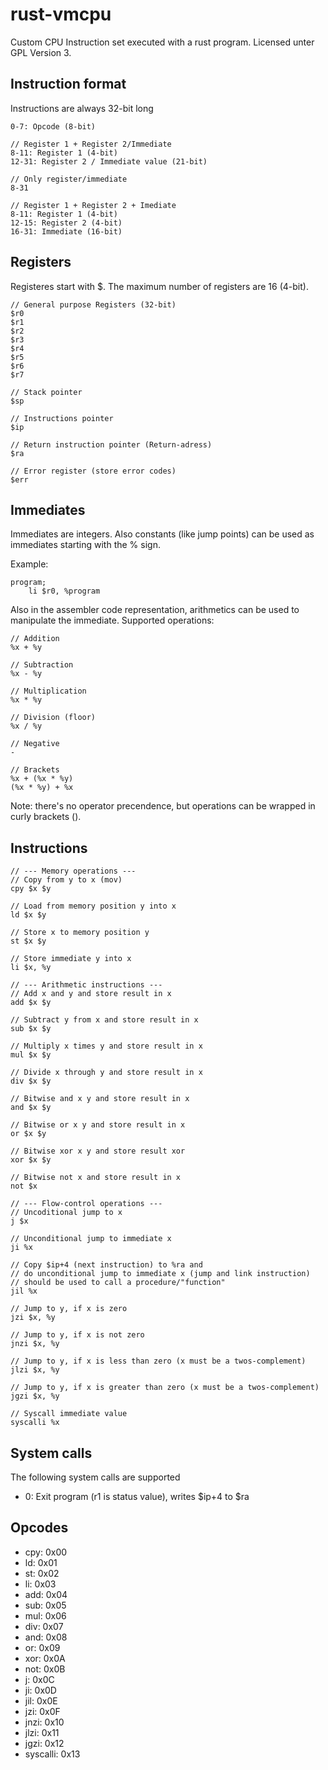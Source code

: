 # rust-vmcpu

Custom CPU Instruction set executed with a rust program. Licensed unter GPL
Version 3.

## Instruction format

Instructions are always 32-bit long

```
0-7: Opcode (8-bit)

// Register 1 + Register 2/Immediate
8-11: Register 1 (4-bit)
12-31: Register 2 / Immediate value (21-bit)

// Only register/immediate
8-31

// Register 1 + Register 2 + Imediate
8-11: Register 1 (4-bit)
12-15: Register 2 (4-bit)
16-31: Immediate (16-bit)
```

## Registers

Registeres start with $. The maximum number of registers are 16 (4-bit).

```
// General purpose Registers (32-bit)
$r0
$r1
$r2
$r3
$r4
$r5
$r6
$r7

// Stack pointer
$sp

// Instructions pointer
$ip

// Return instruction pointer (Return-adress)
$ra

// Error register (store error codes)
$err
```

## Immediates

Immediates are integers. Also constants (like jump points) can be used as
immediates starting with the % sign.

Example:

```
program;
	li $r0, %program
```

Also in the assembler code representation, arithmetics can be used to
manipulate the immediate. Supported operations:

```
// Addition
%x + %y

// Subtraction
%x - %y

// Multiplication
%x * %y

// Division (floor)
%x / %y

// Negative
-

// Brackets
%x + (%x * %y)
(%x * %y) + %x

```

Note: there's no operator precendence, but operations can be wrapped in curly
brackets ().

## Instructions

```
// --- Memory operations ---
// Copy from y to x (mov)
cpy $x $y

// Load from memory position y into x
ld $x $y

// Store x to memory position y
st $x $y

// Store immediate y into x
li $x, %y

// --- Arithmetic instructions ---
// Add x and y and store result in x
add $x $y

// Subtract y from x and store result in x
sub $x $y

// Multiply x times y and store result in x
mul $x $y

// Divide x through y and store result in x
div $x $y

// Bitwise and x y and store result in x
and $x $y

// Bitwise or x y and store result in x
or $x $y

// Bitwise xor x y and store result xor
xor $x $y

// Bitwise not x and store result in x
not $x

// --- Flow-control operations ---
// Uncoditional jump to x
j $x

// Unconditional jump to immediate x
ji %x

// Copy $ip+4 (next instruction) to %ra and
// do unconditional jump to immediate x (jump and link instruction)
// should be used to call a procedure/"function"
jil %x

// Jump to y, if x is zero
jzi $x, %y

// Jump to y, if x is not zero
jnzi $x, %y

// Jump to y, if x is less than zero (x must be a twos-complement)
jlzi $x, %y

// Jump to y, if x is greater than zero (x must be a twos-complement)
jgzi $x, %y

// Syscall immediate value
syscalli %x
```

## System calls

The following system calls are supported

- 0: Exit program (r1 is status value), writes $ip+4 to $ra

## Opcodes

- cpy: 0x00
- ld: 0x01
- st: 0x02
- li: 0x03
- add: 0x04
- sub: 0x05
- mul: 0x06
- div: 0x07
- and: 0x08
- or: 0x09
- xor: 0x0A
- not: 0x0B
- j: 0x0C
- ji: 0x0D
- jil: 0x0E
- jzi: 0x0F
- jnzi: 0x10
- jlzi: 0x11
- jgzi: 0x12
- syscalli: 0x13
